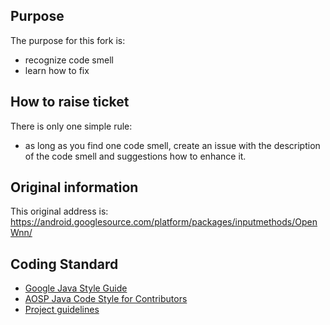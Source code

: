 ## Purpose ##

The purpose for this fork is:
- recognize code smell
- learn how to fix

## How to raise ticket ##
There is only one simple rule:
- as long as you find one code smell, create an issue with the description of the code smell and suggestions how to enhance it.

## Original information ##
This original address is: https://android.googlesource.com/platform/packages/inputmethods/OpenWnn/

## Coding Standard ##
- [Google Java Style Guide](https://google.github.io/styleguide/javaguide.html)
- [AOSP Java Code Style for Contributors](https://source.android.com/setup/contribute/code-style)
- [Project guidelines](https://github.com/ribot/android-guidelines/blob/master/project_and_code_guidelines.md)

